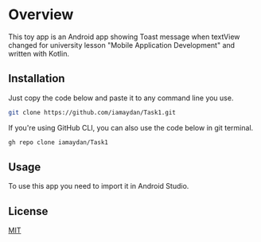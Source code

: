 # Overview

This toy app is an Android app showing Toast message when textView changed for university lesson "Mobile Application Development" and written with Kotlin.

## Installation

Just copy the code below and paste it to any command line you use.

```bash
git clone https://github.com/iamaydan/Task1.git
```
If you're using GitHub CLI, you can also use the code below in git terminal.

```bash
gh repo clone iamaydan/Task1
```
## Usage

To use this app you need to import it in Android Studio.

## License
[MIT](https://choosealicense.com/licenses/mit/)
